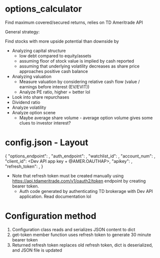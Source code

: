 # options_calculator
Find maximum covered/secured returns, relies on TD Ameritrade API

General strategy:

Find stocks with more upside potential than downside by

- Analyzing capital structure
  - low debt compared to equity/assets
  - assuming floor of stock value is implied by cash reported
  - assuming that underlying volatility decreases as share price approaches positive cash balance
- Analyzing valuation
  - Measure valuation by considering relative cash flow (value / earnings before interest (EV/EVIT))
  - Analyze PE ratio, higher = better lol
- Look into share repurchases
- Dividend ratio
- Analyze volatility
- Analyze option scene
  - Maybe average share volume - average option volume gives some clues to investor interest?

# config.json - Layout

{
  "options_endpoint": <TD API endpoint for options chain data>,
  "auth_endpoint": <TD API endpoint for oAuth token generation>,
  "watchlist_id": <TD brokerage watchlist ID to pull ticker symbol data>,
  "account_num": <TD brokerage account ID>,
  "client_id": <Dev API app key + @AMER.OAUTHAP>,
  "apikey": <Dev API app key>,
  "refresh_token": <Refresh token generated by TD auth API endpoint>,
}

- Note that refresh token must be created manually using https://api.tdameritrade.com/v1/oauth2/token endpoint by creating bearer token.
  - Auth code generated by authenticating TD brokerage with Dev API application. Read documentation lol

# Configuration method

1. Configuration class reads and serializes JSON content to dict
2. get-token member function uses refresh token to generate 30 minute bearer token
3. Returned refresh token replaces old refresh token, dict is deserialized, and JSON file is updated

